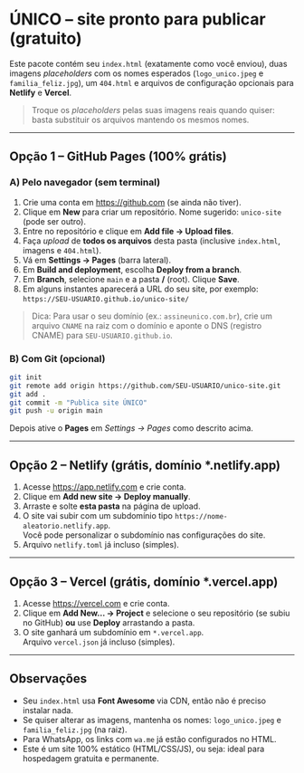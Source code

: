 
# ÚNICO – site pronto para publicar (gratuito)

Este pacote contém seu `index.html` (exatamente como você enviou), duas imagens *placeholders* com os nomes esperados (`logo_unico.jpeg` e `familia_feliz.jpg`), um `404.html` e arquivos de configuração opcionais para **Netlify** e **Vercel**.

> Troque os *placeholders* pelas suas imagens reais quando quiser: basta substituir os arquivos mantendo os mesmos nomes.

---

## Opção 1 – GitHub Pages (100% grátis)

### A) Pelo navegador (sem terminal)
1. Crie uma conta em https://github.com (se ainda não tiver).
2. Clique em **New** para criar um repositório. Nome sugerido: `unico-site` (pode ser outro).
3. Entre no repositório e clique em **Add file → Upload files**.
4. Faça *upload* de **todos os arquivos** desta pasta (inclusive `index.html`, imagens e `404.html`).
5. Vá em **Settings → Pages** (barra lateral).
6. Em **Build and deployment**, escolha **Deploy from a branch**.
7. Em **Branch**, selecione `main` e a pasta **/** (root). Clique **Save**.
8. Em alguns instantes aparecerá a URL do seu site, por exemplo:  
   `https://SEU-USUARIO.github.io/unico-site/`

> Dica: Para usar o seu domínio (ex.: `assineunico.com.br`), crie um arquivo `CNAME` na raiz com o domínio e aponte o DNS (registro CNAME) para `SEU-USUARIO.github.io`.

### B) Com Git (opcional)
```bash
git init
git remote add origin https://github.com/SEU-USUARIO/unico-site.git
git add .
git commit -m "Publica site ÚNICO"
git push -u origin main
```
Depois ative o **Pages** em *Settings → Pages* como descrito acima.

---

## Opção 2 – Netlify (grátis, domínio *.netlify.app)
1. Acesse https://app.netlify.com e crie conta.
2. Clique em **Add new site → Deploy manually**.
3. Arraste e solte **esta pasta** na página de upload.
4. O site vai subir com um subdomínio tipo `https://nome-aleatorio.netlify.app`.  
   Você pode personalizar o subdomínio nas configurações do site.
5. Arquivo `netlify.toml` já incluso (simples).

---

## Opção 3 – Vercel (grátis, domínio *.vercel.app)
1. Acesse https://vercel.com e crie conta.
2. Clique em **Add New… → Project** e selecione o seu repositório (se subiu no GitHub) **ou** use **Deploy** arrastando a pasta.
3. O site ganhará um subdomínio em `*.vercel.app`.  
   Arquivo `vercel.json` já incluso (simples).

---

## Observações
- Seu `index.html` usa **Font Awesome** via CDN, então não é preciso instalar nada.
- Se quiser alterar as imagens, mantenha os nomes: `logo_unico.jpeg` e `familia_feliz.jpg` (na raiz).
- Para WhatsApp, os links com `wa.me` já estão configurados no HTML.
- Este é um site 100% estático (HTML/CSS/JS), ou seja: ideal para hospedagem gratuita e permanente.

